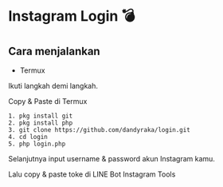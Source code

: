 # Instagram Login :bomb:

Cara menjalankan
--
- Termux

Ikuti langkah demi langkah.

Copy & Paste di Termux
```
1. pkg install git
2. pkg install php
3. git clone https://github.com/dandyraka/login.git
4. cd login
5. php login.php
```
Selanjutnya input username & password akun Instagram kamu.

Lalu copy & paste toke di LINE Bot Instagram Tools
